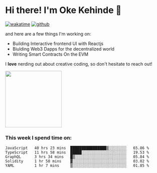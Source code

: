 # Hi there! I'm Oke Kehinde :cowboy_hat_face:

[![wakatime](https://wakatime.com/badge/user/5f3f42a0-7b4f-4c4b-b2da-012c5ac2fa62.svg)](https://wakatime.com/@5f3f42a0-7b4f-4c4b-b2da-012c5ac2fa62)
[![github](https://img.shields.io/github/followers/okeken?logo=github&style=plastic)](https://github.com/okeken?tab=followers)

and here are a few things I'm working on:

- Building Interactive frontend UI with Reactjs
- Biulding Web3 Dapps for the decentralized world
- Writing Smart Contracts On the EVM

I **love** nerding out about creative coding, so don't hesitate to reach out!


<img height="180em" src="https://github-readme-stats.vercel.app/api?username=okeken&show_icons=true&hide_border=true&&count_private=true&include_all_commits=true" />

### This week I spend time on:

<!--START_SECTION:waka-->
```text
JavaScript   40 hrs 23 mins  ████████████████▒░░░░░░░░   65.86 % 
TypeScript   11 hrs 58 mins  █████░░░░░░░░░░░░░░░░░░░░   19.53 % 
GraphQL      3 hrs 34 mins   █▒░░░░░░░░░░░░░░░░░░░░░░░   05.84 % 
Solidity     1 hr 50 mins    ▓░░░░░░░░░░░░░░░░░░░░░░░░   03.02 % 
YAML         1 hr 7 mins     ▒░░░░░░░░░░░░░░░░░░░░░░░░   01.85 % 
```
<!--END_SECTION:waka-->
